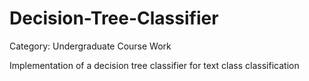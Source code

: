 # Decision-Tree-Classifier
Category: Undergraduate Course Work

Implementation of a decision tree classifier for text class classification
